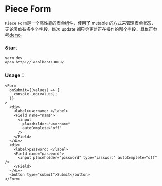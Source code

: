 # Piece Form

`Piece Form`是一个高性能的表单组件，使用了 mutable 的方式来管理表单状态，无论表单有多少个字段，每次 update 都只会更新正在操作的那个字段，具体可参考[demo](https://piece123.netlify.app/src-doc-performace)。

### Start

```
yarn dev
open http://localhost:3000/
```

### Usage：

```
<Form
  onSubmit={(values) => {
    console.log(values);
  }}
>
  <div>
    <label>username: </label>
    <Field name="name">
      <input
        placeholder="username"
        autoComplete="off"
      />
    </Field>
  </div>
  <div>
    <label>password: </label>
    <Field name="password">
      <input placeholder="password" type="password" autoComplete="off" />
    </Field>
  </div>
  <button type="submit">Submit</button>
</Form>
```
